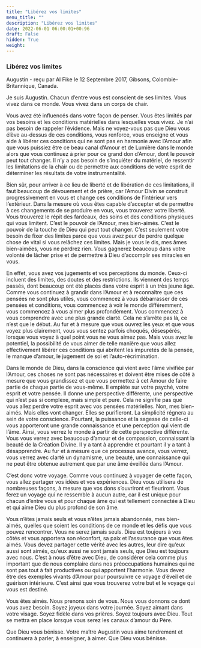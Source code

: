 ```yaml
---
title: "Libérez vos limites"
menu_title: ""
description: "Libérez vos limites"
date: 2022-06-01 06:00:01+00:96
draft: False
hidden: True
weight:
---
```

### Libérez vos limites

Augustin - reçu par Al Fike le 12 Septembre 2017, Gibsons, Colombie-Britannique, Canada.

Je suis Augustin. Chacun d’entre vous est conscient de ses limites. Vous vivez dans ce monde. Vous vivez dans un corps de chair.

Vous avez été influencés dans votre façon de penser. Vous êtes limités par vos besoins et les conditions matérielles dans lesquelles vous vivez. Je n’ai pas besoin de rappeler l’évidence. Mais ne voyez-vous pas que Dieu vous élève au-dessus de ces conditions, vous renforce, vous enseigne et vous aide à libérer ces conditions qui ne sont pas en harmonie avec l’Amour afin que vous puissiez être ce beau canal d’Amour et de Lumière dans le monde alors que vous continuez à prier pour ce grand don d’Amour, dont le pouvoir peut tout changer. Il n’y a pas besoin de s’inquiéter du matériel, de ressentir les limitations de la chair ou de permettre aux conditions de votre esprit de déterminer les résultats de votre instrumentalité.

Bien sûr, pour arriver à ce lieu de liberté et de libération de ces limitations, il faut beaucoup de dévouement et de prière, car l’Amour Divin se construit progressivement en vous et change ces conditions de l’intérieur vers l’extérieur. Dans la mesure où vous êtes capable d’accepter et de permettre à ces changements de se produire en vous, vous trouverez votre liberté. Vous trouverez le répit des fardeaux, des soins et des conditions physiques qui vous limitent. C’est le pouvoir de l’Amour, mes bien-aimés. C’est le pouvoir de la touche de Dieu qui peut tout changer. C’est seulement votre besoin de fixer des limites parce que vous avez peur de perdre quelque chose de vital si vous relâchez ces limites. Mais je vous le dis, mes âmes bien-aimées, vous ne perdrez rien. Vous gagnerez beaucoup dans votre volonté de lâcher prise et de permettre à Dieu d’accomplir ses miracles en vous.

En effet, vous avez vos jugements et vos perceptions du monde. Ceux-ci incluent des limites, des doutes et des restrictions. Ils viennent des temps passés, dont beaucoup ont été placés dans votre esprit à un très jeune âge. Comme vous continuez à grandir dans l’Amour et à reconnaître que ces pensées ne sont plus utiles, vous commencez à vous débarrasser de ces pensées et conditions, vous commencez à voir le monde différemment, vous commencez à vous aimer plus profondément. Vous commencez à vous comprendre avec une plus grande clarté. Cela ne s’arrête pas là, ce n’est que le début. Au fur et à mesure que vous ouvrez les yeux et que vous voyez plus clairement, vous vous sentez parfois choqués, désespérés, lorsque vous voyez à quel point vous ne vous aimez pas. Mais vous avez le potentiel, la possibilité de vous aimer de telle manière que vous allez effectivement libérer ces conditions qui abritent les impuretés de la pensée, le manque d’amour, le jugement de soi et l’auto-récrimination.

Dans le monde de Dieu, dans la conscience qui vient avec l’âme vivifiée par l’Amour, ces choses ne sont pas nécessaires et doivent être mises de côté à mesure que vous grandissez et que vous permettez à cet Amour de faire partie de chaque partie de vous-même. Il empiète sur votre psyché, votre esprit et votre pensée. Il donne une perspective différente, une perspective qui n’est pas si complexe, mais simple et pure. Cela ne signifie pas que vous allez perdre votre esprit avec vos pensées matérielles. Non, mes bien-aimés. Mais elles vont changer. Elles se purifieront. La simplicité régnera au sein de votre conscience. Pourtant, la puissance et la sagesse de celle-ci vous apporteront une grande connaissance et une perception qui vient de l’âme. Ainsi, vous verrez le monde à partir de cette perspective différente. Vous vous verrez avec beaucoup d’amour et de compassion, connaissant la beauté de la Création Divine. Il y a tant à apprendre et pourtant il y a tant à désapprendre. Au fur et à mesure que ce processus avance, vous verrez, vous verrez avec clarté un dynamisme, une beauté, une connaissance qui ne peut être obtenue autrement que par une âme éveillée dans l’Amour.

C’est donc votre voyage. Comme vous continuez à voyager de cette façon, vous allez partager vos idées et vos expériences. Dieu vous utilisera de nombreuses façons, à mesure que vos dons s’ouvriront et fleuriront. Vous ferez un voyage qui ne ressemble à aucun autre, car il est unique pour chacun d’entre vous et pour chaque âme qui est tellement connectée à Dieu et qui aime Dieu du plus profond de son âme.

Vous n’êtes jamais seuls et vous n’êtes jamais abandonnés, mes bien-aimés, quelles que soient les conditions de ce monde et les défis que vous pouvez rencontrer. Vous ne serez jamais seuls. Dieu est toujours à vos côtés et vous apportera son réconfort, sa paix et l’assurance que vous êtes aimés. Vous devez partager cette vérité avec les autres, leur dire qu’eux aussi sont aimés, qu’eux aussi ne sont jamais seuls, que Dieu est toujours avec nous. C’est à nous d’être avec Dieu, de considérer cela comme plus important que de nous complaire dans nos préoccupations humaines qui ne sont pas tout à fait productives ou qui apportent l’harmonie. Vous devez être des exemples vivants d’Amour pour poursuivre ce voyage d’éveil et de guérison intérieure. C’est ainsi que vous trouverez votre but et le voyage qui vous est destiné.

Vous êtes aimés. Nous prenons soin de vous. Nous vous donnons ce dont vous avez besoin. Soyez joyeux dans votre journée. Soyez aimant dans votre visage. Soyez fidèle dans vos prières. Soyez toujours avec Dieu. Tout se mettra en place lorsque vous serez les canaux d’amour du Père.

Que Dieu vous bénisse. Votre maître Augustin vous aime tendrement et continuera à parler, à enseigner, à aimer. Que Dieu vous bénisse.
